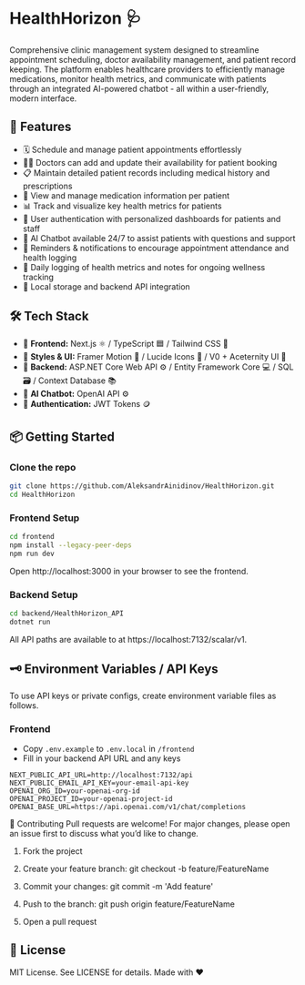 # HealthHorizon 🩺

Comprehensive clinic management system designed to streamline appointment scheduling, doctor availability management, and patient record keeping. The platform enables healthcare providers to efficiently manage medications, monitor health metrics, and communicate with patients through an integrated AI-powered chatbot - all within a user-friendly, modern interface.

## 🚀 Features

- 🗓️ Schedule and manage patient appointments effortlessly
- 👨‍⚕️ Doctors can add and update their availability for patient booking
- 📋 Maintain detailed patient records including medical history and prescriptions
- 💊 View and manage medication information per patient
- 📊 Track and visualize key health metrics for patients
- 👤 User authentication with personalized dashboards for patients and staff
- 🤖 AI Chatbot available 24/7 to assist patients with questions and support
- 🔔 Reminders & notifications to encourage appointment attendance and health logging
- 📝 Daily logging of health metrics and notes for ongoing wellness tracking
- 💾 Local storage and backend API integration


## 🛠️ Tech Stack

- 🎨 **Frontend:** Next.js ⚛️ / TypeScript 🟦 / Tailwind CSS 💅
- 💅 **Styles & UI:** Framer Motion 🎥 / Lucide Icons 💠 / V0 + Aceternity UI 🎯
- 🧠 **Backend:** ASP.NET Core Web API ⚙️ / Entity Framework Core 💻 / SQL 🗃️ / Context Database 📚
- 🤖 **AI Chatbot:** OpenAI API ⚙️
- 🔐 **Authentication:** JWT Tokens 🪙


## 📦 Getting Started

### Clone the repo

```bash
git clone https://github.com/AleksandrAinidinov/HealthHorizon.git
cd HealthHorizon
```

### Frontend Setup
```bash
cd frontend
npm install --legacy-peer-deps
npm run dev
```
Open http://localhost:3000 in your browser to see the frontend.

### Backend Setup
```bash
cd backend/HealthHorizon_API
dotnet run
```
All API paths are available to at https://localhost:7132/scalar/v1.

## 🗝️ Environment Variables / API Keys
To use API keys or private configs, create environment variable files as follows.

### Frontend

- Copy `.env.example` to `.env.local` in `/frontend`
- Fill in your backend API URL and any keys

```env
NEXT_PUBLIC_API_URL=http://localhost:7132/api
NEXT_PUBLIC_EMAIL_API_KEY=your-email-api-key
OPENAI_ORG_ID=your-openai-org-id
OPENAI_PROJECT_ID=your-openai-project-id
OPENAI_BASE_URL=https://api.openai.com/v1/chat/completions
```


🤝 Contributing
Pull requests are welcome! For major changes, please open an issue first to discuss what you’d like to change.

1. Fork the project

2. Create your feature branch: git checkout -b feature/FeatureName

3. Commit your changes: git commit -m 'Add feature'

4. Push to the branch: git push origin feature/FeatureName

5. Open a pull request

## 📄 License
MIT License. See LICENSE for details.
Made with ❤️
